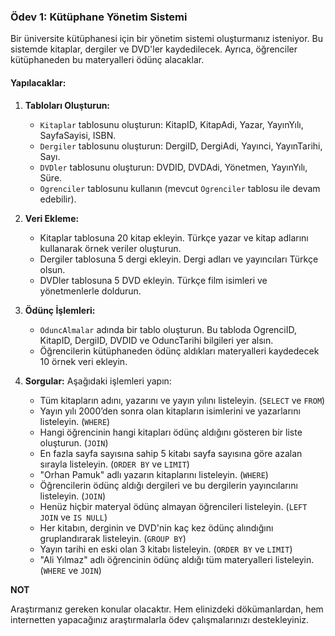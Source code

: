 ﻿
### Ödev 1: **Kütüphane Yönetim Sistemi**

Bir üniversite kütüphanesi için bir yönetim sistemi oluşturmanız isteniyor. Bu sistemde kitaplar, dergiler ve DVD'ler kaydedilecek. Ayrıca, öğrenciler kütüphaneden bu materyalleri ödünç alacaklar.

#### Yapılacaklar:

1.  **Tabloları Oluşturun:**
    
    -   `Kitaplar` tablosunu oluşturun: KitapID, KitapAdi, Yazar, YayınYılı, SayfaSayisi, ISBN.
    -   `Dergiler` tablosunu oluşturun: DergiID, DergiAdi, Yayınci, YayınTarihi, Sayı.
    -   `DVDler` tablosunu oluşturun: DVDID, DVDAdi, Yönetmen, YayınYılı, Süre.
    -   `Ogrenciler` tablosunu kullanın (mevcut `Ogrenciler` tablosu ile devam edebilir).
2.  **Veri Ekleme:**
    
    -   Kitaplar tablosuna 20 kitap ekleyin. Türkçe yazar ve kitap adlarını kullanarak örnek veriler oluşturun.
    -   Dergiler tablosuna 5 dergi ekleyin. Dergi adları ve yayıncıları Türkçe olsun.
    -   DVDler tablosuna 5 DVD ekleyin. Türkçe film isimleri ve yönetmenlerle doldurun.
3.  **Ödünç İşlemleri:**
    
    -   `OduncAlmalar` adında bir tablo oluşturun. Bu tabloda OgrenciID, KitapID, DergiID, DVDID ve OduncTarihi bilgileri yer alsın.
    -   Öğrencilerin kütüphaneden ödünç aldıkları materyalleri kaydedecek 10 örnek veri ekleyin.
4.  **Sorgular:** Aşağıdaki işlemleri yapın:
    -   Tüm kitapların adını, yazarını ve yayın yılını listeleyin. (`SELECT` ve `FROM`)
    -   Yayın yılı 2000’den sonra olan kitapların isimlerini ve yazarlarını listeleyin. (`WHERE`)
    -   Hangi öğrencinin hangi kitapları ödünç aldığını gösteren bir liste oluşturun. (`JOIN`)
    -   En fazla sayfa sayısına sahip 5 kitabı sayfa sayısına göre azalan sırayla listeleyin. (`ORDER BY` ve `LIMIT`)
    -   "Orhan Pamuk" adlı yazarın kitaplarını listeleyin. (`WHERE`)
    -   Öğrencilerin ödünç aldığı dergileri ve bu dergilerin yayıncılarını listeleyin. (`JOIN`)
    -   Henüz hiçbir materyal ödünç almayan öğrencileri listeleyin. (`LEFT JOIN` ve `IS NULL`)
    -   Her kitabın, derginin ve DVD'nin kaç kez ödünç alındığını gruplandırarak listeleyin. (`GROUP BY`)
    -   Yayın tarihi en eski olan 3 kitabı listeleyin. (`ORDER BY` ve `LIMIT`)
    -   "Ali Yılmaz" adlı öğrencinin ödünç aldığı tüm materyalleri listeleyin. (`WHERE` ve `JOIN`)


**NOT**

Araştırmanız gereken konular olacaktır. Hem elinizdeki dökümanlardan, hem internetten yapacağınız araştırmalarla ödev çalışmalarınızı destekleyiniz. 